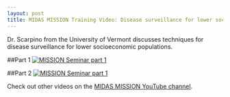 ```yaml
---
layout: post
title: MIDAS MISSION Training Video: Disease surveillance for lower socioeconomic populations.
---
```


Dr. Scarpino from the University of Vermont discusses techniques for disease surveillance for lower socioeconomic populations.

##Part 1
[![MISSION Seminar part 1](https://img.youtube.com/vi/_s1NkdPcNxw/0.jpg)](https://www.youtube.com/watch?v=_s1NkdPcNxw "MISSION Seminar")


##Part 2
[![MISSION Seminar part 1](https://img.youtube.com/vi/LHFe7gXkO2k/0.jpg)](https://www.youtube.com/watch?v=LHFe7gXkO2k "MISSION Seminar")


Check out other videos on the [MIDAS MISSION YouTube channel](https://www.youtube.com/channel/UCW6LtKdLTs7MZazg6KD75pA).
